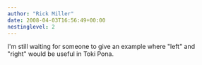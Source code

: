 ```yaml
---
author: "Rick Miller"
date: 2008-04-03T16:56:49+00:00
nestinglevel: 2
---
```

I'm still waiting for someone to give an example where "left" and  
"right" would be useful in Toki Pona.